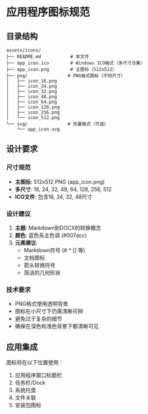 # 应用程序图标规范

## 目录结构
```
assets/icons/
├── README.md           # 本文件
├── app_icon.ico        # Windows ICO格式（多尺寸合集）
├── app_icon.png        # 主图标（512x512）
├── png/               # PNG格式图标（不同尺寸）
│   ├── icon_16.png
│   ├── icon_24.png
│   ├── icon_32.png
│   ├── icon_48.png
│   ├── icon_64.png
│   ├── icon_128.png
│   ├── icon_256.png
│   └── icon_512.png
└── svg/               # 矢量格式（可选）
    └── app_icon.svg
```

## 设计要求

### 尺寸规范
- **主图标**: 512x512 PNG (app_icon.png)
- **多尺寸**: 16, 24, 32, 48, 64, 128, 256, 512
- **ICO文件**: 包含16, 24, 32, 48尺寸

### 设计建议
1. **主题**: Markdown到DOCX的转换概念
2. **颜色**: 蓝色系主色调 (#007acc)
3. **元素建议**:
   - Markdown符号 (# * [] 等)
   - 文档图标
   - 箭头转换符号
   - 简洁的几何形状

### 技术要求
- PNG格式使用透明背景
- 图标在小尺寸下仍需清晰可辨
- 避免过于复杂的细节
- 确保在深色和浅色背景下都清晰可见

## 应用集成
图标将在以下位置使用：
1. 应用程序窗口标题栏
2. 任务栏/Dock
3. 系统托盘
4. 文件关联
5. 安装包图标